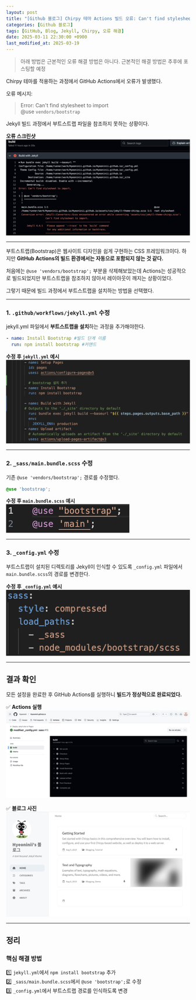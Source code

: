 ```yaml
---
layout: post
title: "[Github 블로그] Chirpy 테마 Actions 빌드 오류: Can't find stylesheet to import 해결"
categories: [Github 블로그]
tags: [GitHub, Blog, Jekyll, Chirpy, 오류 해결]
date: 2025-03-11 22:30:00 +0900
last_modified_at: 2025-03-19
---
```


> 아래 방법은 근본적인 오류 해결 방법은 아니다.
> 근본적인 해결 방법은 추후에 포스팅할 예정

Chirpy 테마를 적용하는 과정에서 GitHub Actions에서 오류가 발생했다.

오류 메시지:
> Error: Can't find stylesheet to import  
> @use `vendors/bootstrap`

Jekyll 빌드 과정에서 부트스트랩 파일을 참조하지 못하는 상황이다.

**오류 스크린샷**
![오류 사진](/assets/img/post_image/2025-03-11/sc1.png)

---

부트스트랩(Bootstrap)은 웹사이트 디자인을 쉽게 구현하는 CSS 프레임워크이다. 하지만 **GitHub Actions의 빌드 환경에서는 자동으로 포함되지 않는 것 같다.**

처음에는 `@use 'vendors/bootstrap';` 부분을 삭제해보았는데 Actions는 성공적으로 빌드되었지만 부트스트랩을 참조하지 않아서 레이아웃이 깨지는 상황이었다.

그렇기 때문에 빌드 과정에서 부트스트랩을 설치하는 방법을 선택했다. 

---
### 1. `.github/workflows/jekyll.yml` 수정
jekyll.yml 파일에서 **부트스트랩을 설치**하는 과정을 추가해야한다. 

```yaml
- name: Install Bootstrap #빌드 단계 이름
  run: npm install bootstrap #커맨드
```

**수정 후 `jekyll.yml` 예시**  
![jekyll.yml 파일](/assets/img/post_image/2025-03-11/sc2.png)

---

### 2. `_sass/main.bundle.scss` 수정
기존 `@use 'vendors/bootstrap';` 경로를 수정했다.
```scss
@use 'bootstrap';
```

**수정 후 `main.bundle.scss` 예시**  
![main.bundle.scss 파일](/assets/img/post_image/2025-03-11/sc3.png)

---

### 3. `_config.yml` 수정
부트스트랩이 설치된 디렉토리를 Jekyll이 인식할 수 있도록 `_config.yml` 파일에서 `main.bundle.scss`의 경로를 변경한다.

**수정 후 `_config.yml` 예시**  
![_config.yml 파일 경로 변경](/assets/img/post_image/2025-03-11/sc4.png)

---

## 결과 확인
모든 설정을 완료한 후 GitHub Actions를 실행하니 **빌드가 정상적으로 완료되었다.**

✅ **Actions 실행**
![actions 성공 사진](/assets/img/post_image/2025-03-11/sc6.png)

✅ **블로그 사진**
![블로그 사진](/assets/img/post_image/2025-03-11/sc5.png)

---

## 정리
### 핵심 해결 방법
1️⃣ `jekyll.yml`에서 `npm install bootstrap` 추가<br>
2️⃣ `_sass/main.bundle.scss`에서 `@use 'bootstrap';`로 수정<br>
3️⃣ `_config.yml`에서 부트스트랩 경로를 인식하도록 변경<br>


